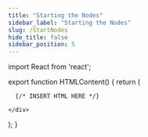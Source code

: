 ```yaml
---
title: "Starting the Nodes"
sidebar_label: "Starting the Nodes"
slug: /StartNodes
hide_title: false
sidebar_position: 5
---
```


import React from 'react';

export function HTMLContent() {
  return (
    <div>

      {/* INSERT HTML HERE */}

    </div>
  );
}

<HTMLContent />

